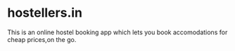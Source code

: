 # hostellers.in

This is an online hostel booking app which lets you book accomodations for cheap prices,on the go.

